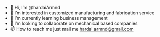 - 👋 Hi, I’m @hardaiArmnd
- 👀 I’m interested in customized manufacturing and fabrication service
- 🌱 I’m currently learning business management
- 💞️ I’m looking to collaborate on mechanical based companies
- 📫 How to reach me just mail me hardai.armnd@gmail.com

<!---
hardaiArmnd/hardaiArmnd is a ✨ special ✨ repository because its `README.md` (this file) appears on your GitHub profile.
You can click the Preview link to take a look at your changes.
--->

